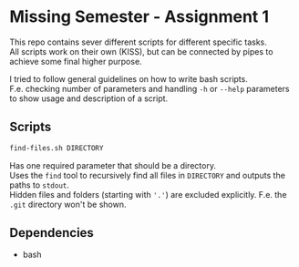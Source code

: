 # Missing Semester - Assignment 1

This repo contains sever different scripts for different specific tasks.  
All scripts work on their own (KISS), but can be connected by pipes to achieve some final higher purpose.  

I tried to follow general guidelines on how to write bash scripts.  
F.e. checking number of parameters and handling `-h` or `--help` parameters to show usage and description of a script.  

## Scripts

```sh
find-files.sh DIRECTORY
```
Has one required parameter that should be a directory.  
Uses the `find` tool to recursively find all files in `DIRECTORY` and outputs the paths to `stdout`.  
Hidden files and folders (starting with `'.'`) are excluded explicitly. F.e. the `.git` directory won't be shown.


## Dependencies
 - bash

